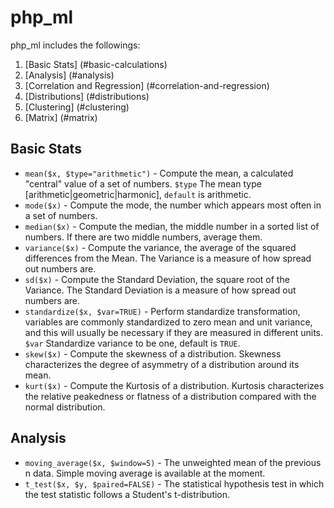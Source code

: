 # php_ml
php_ml includes the followings:

1. [Basic Stats] (#basic-calculations)
2. [Analysis] (#analysis)
3. [Correlation and Regression] (#correlation-and-regression)
4. [Distributions] (#distributions)
5. [Clustering] (#clustering)
6. [Matrix] (#matrix)

## Basic Stats

* `mean($x, $type="arithmetic")` - Compute the mean, a calculated "central" value of a set of numbers. `$type` The mean type [arithmetic|geometric|harmonic], `default` is arithmetic.
* `mode($x)` - Compute the mode, the number which appears most often in a set of numbers.
* `median($x)` - Compute the median, the middle number in a sorted list of numbers. If there are two middle numbers, average them.
* `variance($x)` - Compute the variance, the average of the squared differences from the Mean. The Variance is a measure of how spread out numbers are.
* `sd($x)` - Compute the Standard Deviation, the square root of the Variance. The Standard Deviation is a measure of how spread out numbers are.
* `standardize($x, $var=TRUE)` - Perform standardize transformation, variables are commonly standardized to zero mean and unit variance, and this will usually be necessary if they are measured in different units. `$var` Standardize variance to be one, default is `TRUE`.
* `skew($x)` - Compute the skewness of a distribution. Skewness characterizes the degree of asymmetry of a distribution around its mean.
* `kurt($x)` - Compute the Kurtosis of a distribution. Kurtosis characterizes the relative peakedness or flatness of a distribution compared with the normal distribution.

## Analysis
* `moving_average($x, $window=5)` - The unweighted mean of the previous n data. Simple moving average is available at the moment.
* `t_test($x, $y, $paired=FALSE)` - The statistical hypothesis test in which the test statistic follows a Student's t-distribution.
